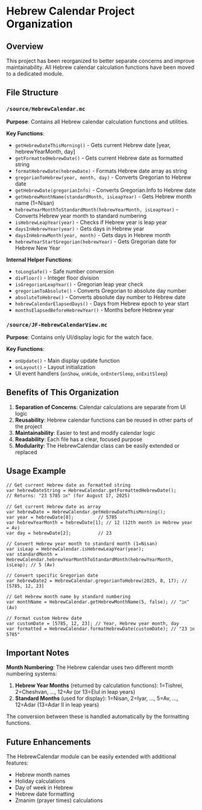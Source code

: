 # Hebrew Calendar Project Organization

## Overview
This project has been reorganized to better separate concerns and improve maintainability. All Hebrew calendar calculation functions have been moved to a dedicated module.

## File Structure

### `/source/HebrewCalendar.mc`
**Purpose**: Contains all Hebrew calendar calculation functions and utilities.

**Key Functions**:
- `getHebrewDateThisMorning()` - Gets current Hebrew date [year, hebrewYearMonth, day]
- `getFormattedHebrewDate()` - Gets current Hebrew date as formatted string
- `formatHebrewDate(hebrewDate)` - Formats Hebrew date array as string  
- `gregorianToHebrew(year, month, day)` - Converts Gregorian to Hebrew date
- `getHebrewDate(gregorianInfo)` - Converts Gregorian.Info to Hebrew date
- `getHebrewMonthName(standardMonth, isLeapYear)` - Gets Hebrew month name (1=Nisan)
- `hebrewYearMonthToStandardMonth(hebrewYearMonth, isLeapYear)` - Converts Hebrew year month to standard numbering
- `isHebrewLeapYear(year)` - Checks if Hebrew year is leap year
- `daysInHebrewYear(year)` - Gets days in Hebrew year
- `daysInHebrewMonth(year, month)` - Gets days in Hebrew month
- `hebrewYearStartGregorian(hebrewYear)` - Gets Gregorian date for Hebrew New Year

**Internal Helper Functions**:
- `toLongSafe()` - Safe number conversion
- `divFloor()` - Integer floor division
- `isGregorianLeapYear()` - Gregorian leap year check
- `gregorianToAbsolute()` - Converts Gregorian to absolute day number
- `absoluteToHebrew()` - Converts absolute day number to Hebrew date
- `hebrewCalendarElapsedDays()` - Days from Hebrew epoch to year start
- `monthsElapsedBeforeHebrewYear()` - Months before Hebrew year

### `/source/JF-HebrewCalendarView.mc`
**Purpose**: Contains only UI/display logic for the watch face.

**Key Functions**:
- `onUpdate()` - Main display update function
- `onLayout()` - Layout initialization
- UI event handlers (`onShow`, `onHide`, `onEnterSleep`, `onExitSleep`)

## Benefits of This Organization

1. **Separation of Concerns**: Calendar calculations are separate from UI logic
2. **Reusability**: Hebrew calendar functions can be reused in other parts of the project
3. **Maintainability**: Easier to test and modify calendar logic
4. **Readability**: Each file has a clear, focused purpose
5. **Modularity**: The HebrewCalendar class can be easily extended or replaced

## Usage Example

```monkeyc
// Get current Hebrew date as formatted string  
var hebrewDateString = HebrewCalendar.getFormattedHebrewDate();
// Returns: "23 אב 5785" (for August 17, 2025)

// Get current Hebrew date as array
var hebrewDate = HebrewCalendar.getHebrewDateThisMorning();
var year = hebrewDate[0];         // 5785
var hebrewYearMonth = hebrewDate[1]; // 12 (12th month in Hebrew year = Av)
var day = hebrewDate[2];          // 23

// Convert Hebrew year month to standard month (1=Nisan)
var isLeap = HebrewCalendar.isHebrewLeapYear(year);
var standardMonth = HebrewCalendar.hebrewYearMonthToStandardMonth(hebrewYearMonth, isLeap); // 5 (Av)

// Convert specific Gregorian date
var hebrewDate2 = HebrewCalendar.gregorianToHebrew(2025, 8, 17); // [5785, 12, 23]

// Get Hebrew month name by standard numbering
var monthName = HebrewCalendar.getHebrewMonthName(5, false); // "אב" (Av)

// Format custom Hebrew date
var customDate = [5785, 12, 23]; // Year, Hebrew year month, day
var formatted = HebrewCalendar.formatHebrewDate(customDate); // "23 אב 5785"
```

## Important Notes

**Month Numbering**: The Hebrew calendar uses two different month numbering systems:
1. **Hebrew Year Months** (returned by calculation functions): 1=Tishrei, 2=Cheshvan, ..., 12=Av (or 13=Elul in leap years)
2. **Standard Months** (used for display): 1=Nisan, 2=Iyar, ..., 5=Av, ..., 12=Adar (13=Adar II in leap years)

The conversion between these is handled automatically by the formatting functions.

## Future Enhancements

The HebrewCalendar module can be easily extended with additional features:
- Hebrew month names
- Holiday calculations  
- Day of week in Hebrew
- Hebrew date formatting
- Zmanim (prayer times) calculations
